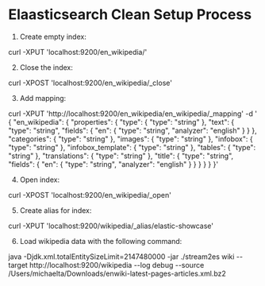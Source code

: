 Elaasticsearch Clean Setup Process
==================================

1. Create empty index:

curl -XPUT 'localhost:9200/en_wikipedia/'

2. Close the index:

curl -XPOST 'localhost:9200/en_wikipedia/_close'

3. Add mapping: 

curl -XPUT 'http://localhost:9200/en_wikipedia/en_wikipedia/_mapping' -d '
{
  "en_wikipedia": {
    "properties": {
      "type": {
        "type": "string"
      },
      "text": {
        "type": "string",
        "fields": {
          "en": {
            "type": "string",
            "analyzer": "english"
          }
        }
      },
      "categories": {
        "type": "string"
      },
      "images": {
        "type": "string"
      },
      "infobox": {
        "type": "string"
      },
      "infobox_template": {
        "type": "string"
      },
      "tables": {
        "type": "string"
      },
      "translations": {
        "type": "string"
      },
      "title": {
        "type": "string",
        "fields": {
          "en": {
            "type": "string",
            "analyzer": "english"
          }
        }
      }
    }
  }
}'

4. Open index:

curl -XPOST 'localhost:9200/en_wikipedia/_open'

5. Create alias for index:

curl -XPUT 'localhost:9200/wikipedia/_alias/elastic-showcase'

6. Load wikipedia data with the following command:

java  -Djdk.xml.totalEntitySizeLimit=2147480000 -jar ./stream2es wiki --target http://localhost:9200/wikipedia --log debug --source /Users/michaelta/Downloads/enwiki-latest-pages-articles.xml.bz2 